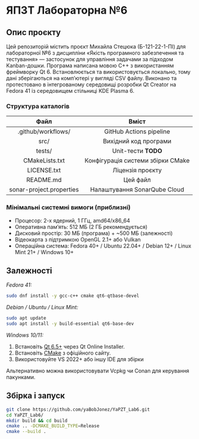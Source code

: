 # ЯПЗТ Лабораторна №6

## Опис проєкту

Цей репозиторій містить проєкт Михайла Стецюка (Б-121-22-1-ПІ) для лабораторної №6 з
дисципліни «Якість програмного забезпечення та тестування» — застосунок для управління
задачами за підходом Kanban-дошки. Програма написана мовою C++ з використанням фреймворку
Qt 6. Встановлюється та використовується локально, тому дані зберігаються на компʼютері
у вигляді CSV файлу. Виконано та протестовано в інтегрованому середовищі розробки Qt
Creator на Fedora 41 із середовищем стільниці KDE Plasma 6.

### Структура каталогів

| Файл | Вміст |
|:----:|:-----:|
| .github/workflows/ | GitHub Actions pipeline |
| src/ | Вихідний код програми |
| tests/ | Unit-тести **TODO** |
| CMakeLists.txt | Конфігурація системи збірки CMake |
| LICENSE.txt | Ліцензія проєкту |
| README.md | Цей файл |
| sonar-project.properties | Налаштування SonarQube Cloud |

### Мінімальні системні вимоги (приблизні)

- Процесор: 2-х ядерний, 1 ГГц, amd64/x86_64
- Оперативна пам’ять: 512 МБ (2 ГБ рекомендується)
- Дисковий простір: 30 МБ (програма) + ~500 МБ (залежності)
- Відеокарта з підтримкою OpenGL 2.1+ або Vulkan
- Операційна система: Fedora 40+ / Ubuntu 22.04+ / Debian 12+ / Linux Mint 21+ / Windows 10+

## Залежності

*Fedora 41:*

```sh
sudo dnf install -y gcc-c++ cmake qt6-qtbase-devel
```

*Debian / Ubuntu / Linux Mint:*

```sh
sudo apt update
sudo apt install -y build-essential qt6-base-dev
```

*Windows 10/11:*

1. Встановіть [Qt 6.5+](https://www.qt.io/download) через Qt Online Installer.
2. Встановіть [CMake](https://cmake.org/download/) з офіційного сайту.
3. Використовуйте VS 2022+ або іншу IDE для збірки

Альтернативно можна використовувати Vcpkg чи Conan для керування пакунками.

## Збірка і запуск

```sh
git clone https://github.com/yaBobJonez/YaPZT_Lab6.git
cd YaPZT_Lab6/
mkdir build && cd build
cmake .. -DCMAKE_BUILD_TYPE=Release
cmake --build .
```
